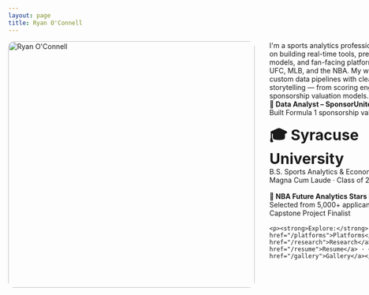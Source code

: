 ```yaml
---
layout: page
title: Ryan O'Connell
---
```



<div style="display: flex; align-items: flex-start; gap: 30px; flex-wrap: nowrap;">

  <div style="flex: 0 0 auto;">
    <img src="/assets/images/headshot_photoshopped.png" alt="Ryan O'Connell" style="width: 500px; height: auto; border-radius: 12px;" />
  </div>

  <div style="flex: 1; min-width: 300px;">
    <p style="margin: 0;">I'm a sports analytics professional focused on building real-time tools, predictive models, and fan-facing platforms across UFC, MLB, and the NBA. My work blends custom data pipelines with clean design and storytelling — from scoring engines to sponsorship valuation models.<br/></p>
    <p style="margin: 0; font-weight: bold;">💼 Data Analyst – SponsorUnited</p>
    <p style="margin: 0 0 16px 0;">Built Formula 1 sponsorship valuation model</p>
    <p style="margin: 0; font-weight: bold; font-size: 30;">🎓 Syracuse University</p>
    <p style="margin: 0;">B.S. Sports Analytics & Economics</p>
    <p style="margin: 0 0 16px 0;">Magna Cum Laude · Class of 2024</p>
    <p style="margin: 0; font-weight: bold;">🏀 NBA Future Analytics Stars Program</p>
    <p style="margin: 0 0 16px 0;">Selected from 5,000+ applicants<br/>
    Capstone Project Finalist</p>

    <p><strong>Explore:</strong> <a href="/platforms">Platforms</a> · <a href="/research">Research</a> · <a href="/resume">Resume</a> · <a href="/gallery">Gallery</a></p>
  </div>

</div>

